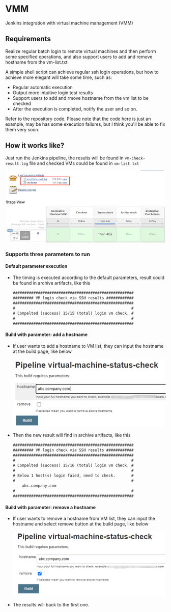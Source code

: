 # VMM

Jenkins integration with virtual machine management (VMM)

## Requirements

Realize regular batch login to remote virtual machines and then perform some specified operations, and also support users to add and remove hostname from the vm-list.txt

A simple shell script can achieve regular ssh login operations, but how to achieve more elegant will take some time, such as:

* Regular automatic execution
* Output more intuitive login test results
* Support users to add and rmove hostname from the vm list to be checked
* After the execution is completed, notify the user and so on.

Refer to the repository code. Please note that the code here is just an example, may be has some execution failures, but I think you'll be able to fix them very soon.

## How it works like?

Just run the Jenkins pipeline, the results will be found in `vm-check-result.log` file and checked VMs could be found in `vm-list.txt`

![Pipeline result](img/build-status.png)

### Supports three parameters to run

#### Default parameter execution

* The timing is executed according to the default parameters, result could be found in archive artifacts, like this

  ```
  #####################################################
  ######### VM login check via SSH results ############
  #####################################################
  #                                                   #
  # Compelted (success) 15/15 (total) login vm check. #
  #                                                   #
  #####################################################
  ```

#### Build with parameter: add a hostname 

* If user wants to add a hostname to VM list, they can input the hostname at the build page, like below

  ![Build with parameter: add a hostname](img/build-with-parameter-add.png)

* Then the new result will find in archive artifacts, like this

  ```
  #####################################################
  ######### VM login check via SSH results ############
  #####################################################
  #                                                   #
  # Compelted (success) 15/16 (total) login vm check. #
  #                                                   #
  # Below 1 host(s) login faied, need to check.       #
  #                                                   #
      abc.company.com 
  #                                                   #
  #####################################################
  ```
#### Build with parameter: remove a hostname

* If user wants to remove a hostname from VM list, they can input the hostname and select remove button at the build page, like below

  ![Build with parameter: remove a hostname](img/build-with-parameter-remove.png)

* The results will back to the first one.
  